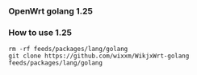 ### OpenWrt golang  1.25

### How to use 1.25

```shell
rm -rf feeds/packages/lang/golang
git clone https://github.com/wixxm/WikjxWrt-golang feeds/packages/lang/golang
```

